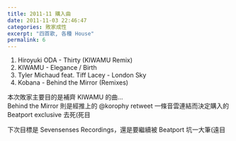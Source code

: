 ```yaml
---
title: 2011-11 購入曲
date: 2011-11-03 22:46:47
categories: 敗家成性
excerpt: "四首歌, 各種 House"
permalink: 6
---
```

1. Hiroyuki ODA - Thirty (KIWAMU Remix)
2. KIWAMU - Elegance / Birth
3. Tyler Michaud feat. Tiff Lacey - London Sky
4. Kobana - Behind the Mirror (Remixes)

本次敗家主要目的是補齊 KIWAMU 的曲...  
Behind the Mirror 則是經推上的 @korophy retweet 一條音雲連結而決定購入的  
Beatport exclusive 去死(死目

下次目標是 Sevensenses Recordings，還是要繼續被 Beatport 坑一大筆(遠目
